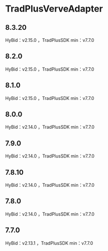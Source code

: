 # TradPlusVerveAdapter

## 8.3.20

HyBid：v2.15.0 ，TradPlusSDK min：v7.7.0

## 8.2.0

HyBid：v2.15.0 ，TradPlusSDK min：v7.7.0

## 8.1.0

HyBid：v2.15.0 ，TradPlusSDK min：v7.7.0

## 8.0.0

HyBid：v2.14.0 ，TradPlusSDK min：v7.7.0

## 7.9.0

HyBid：v2.14.0 ，TradPlusSDK min：v7.7.0

## 7.8.10

HyBid：v2.14.0 ，TradPlusSDK min：v7.7.0

## 7.8.0

HyBid：v2.14.0 ，TradPlusSDK min：v7.7.0

## 7.7.0

HyBid：v2.13.1 ，TradPlusSDK min：v7.7.0